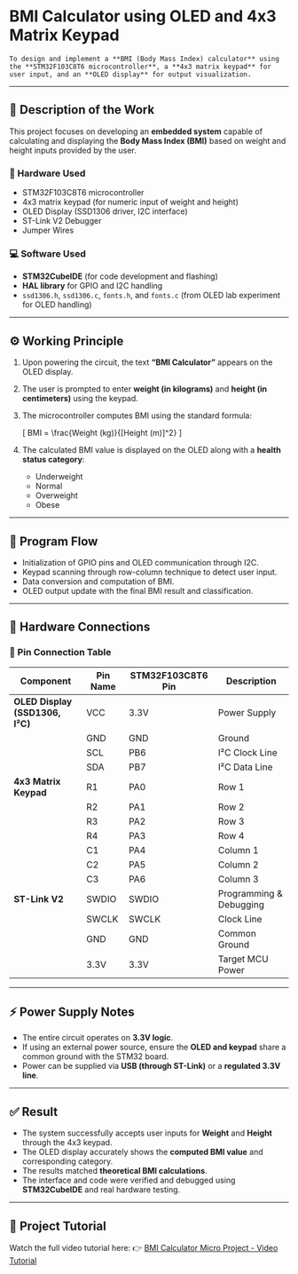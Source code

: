 # BMI Calculator using OLED and 4x3 Matrix Keypad

    To design and implement a **BMI (Body Mass Index) calculator** using the **STM32F103C8T6 microcontroller**, a **4x3 matrix keypad** for user input, and an **OLED display** for output visualization.

---

## 📘 Description of the Work
This project focuses on developing an **embedded system** capable of calculating and displaying the **Body Mass Index (BMI)** based on weight and height inputs provided by the user.

### 🔧 Hardware Used
- STM32F103C8T6 microcontroller
- 4x3 matrix keypad (for numeric input of weight and height)
- OLED Display (SSD1306 driver, I2C interface)
- ST-Link V2 Debugger
- Jumper Wires

### 💻 Software Used
- **STM32CubeIDE** (for code development and flashing)
- **HAL library** for GPIO and I2C handling
- `ssd1306.h`, `ssd1306.c`, `fonts.h`, and `fonts.c` (from OLED lab experiment for OLED handling)

---

## ⚙️ Working Principle
1. Upon powering the circuit, the text **“BMI Calculator”** appears on the OLED display.
2. The user is prompted to enter **weight (in kilograms)** and **height (in centimeters)** using the keypad.
3. The microcontroller computes BMI using the standard formula:

   \[
   BMI = \frac{Weight (kg)}{[Height (m)]^2}
   \]

4. The calculated BMI value is displayed on the OLED along with a **health status category**:
   - Underweight
   - Normal
   - Overweight
   - Obese

---

## 🔁 Program Flow
- Initialization of GPIO pins and OLED communication through I2C.
- Keypad scanning through row-column technique to detect user input.
- Data conversion and computation of BMI.
- OLED output update with the final BMI result and classification.

---

## 🔌 Hardware Connections

### 🧭 Pin Connection Table

| Component | Pin Name | STM32F103C8T6 Pin | Description |
|------------|-----------|-------------------|--------------|
| **OLED Display (SSD1306, I²C)** | VCC | 3.3V | Power Supply |
| | GND | GND | Ground |
| | SCL | PB6 | I²C Clock Line |
| | SDA | PB7 | I²C Data Line |
| **4x3 Matrix Keypad** | R1 | PA0 | Row 1 |
| | R2 | PA1 | Row 2 |
| | R3 | PA2 | Row 3 |
| | R4 | PA3 | Row 4 |
| | C1 | PA4 | Column 1 |
| | C2 | PA5 | Column 2 |
| | C3 | PA6 | Column 3 |
| **ST-Link V2** | SWDIO | SWDIO | Programming & Debugging |
| | SWCLK | SWCLK | Clock Line |
| | GND | GND | Common Ground |
| | 3.3V | 3.3V | Target MCU Power |

---

## ⚡ Power Supply Notes
- The entire circuit operates on **3.3V logic**.
- If using an external power source, ensure the **OLED and keypad** share a common ground with the STM32 board.
- Power can be supplied via **USB (through ST-Link)** or a **regulated 3.3V line**.

---

## ✅ Result
- The system successfully accepts user inputs for **Weight** and **Height** through the 4x3 keypad.
- The OLED display accurately shows the **computed BMI value** and corresponding category.
- The results matched **theoretical BMI calculations**.
- The interface and code were verified and debugged using **STM32CubeIDE** and real hardware testing.

---

## 🎥 Project Tutorial
Watch the full video tutorial here:
👉 [BMI Calculator Micro Project - Video Tutorial](https://drive.google.com/file/d/14zd5o82n87hdbuwisN_whjTRKsUC9sWI/view?usp=sharing)
